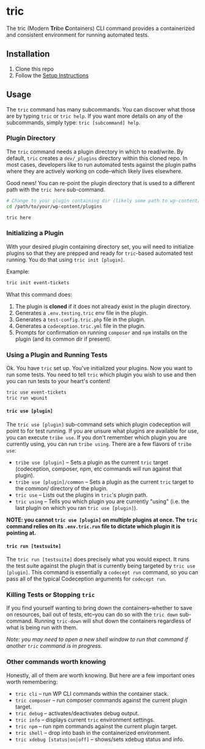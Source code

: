 # tric

The tric (Modern **Tri**be **C**ontainers) CLI command provides a containerized and consistent environment for running automated tests.

## Installation

1. Clone this repo
2. Follow the [Setup Instructions](docs/setup.md)

## Usage

The `tric` command has many subcommands. You can discover what those are by typing `tric` or `tric help`. If you want
more details on any of the subcommands, simply type: `tric [subcommand] help`.

### Plugin Directory

The `tric` command needs a plugin directory in which to read/write. By default, `tric` creates a `dev/_plugins` directory
within this cloned repo. In most cases, developers like to run automated tests against the plugin paths where they are
actively working on code–which likely lives elsewhere.

Good news! You can re-point the plugin directory that is used to a different path with the `tric here` sub-command.

```bash
# Change to your plugin containing dir (likely some path to wp-content/plugins)
cd /path/to/your/wp-content/plugins

tric here
```

### Initializing a Plugin

With your desired plugin containing directory set, you will need to initialize plugins so that they are prepped and ready
for `tric`-based automated test running. You do that using `tric init [plugin]`.

Example:

```bash
tric init event-tickets
```

What this command does:

1. The plugin is **cloned** if it does not already exist in the plugin directory.
2. Generates a `.env.testing.tric` env file in the plugin.
3. Generates a `test-config.tric.php` file in the plugin.
4. Generates a `codeception.tric.yml` file in the plugin.
5. Prompts for confirmation on running `composer` and `npm` installs on the plugin (and its common dir if present).

### Using a Plugin and Running Tests

Ok. You have `tric` set up. You've initialized your plugins. Now you want to run some tests. You need to tell `tric` which
plugin you wish to use and then you can run tests to your heart's content!

```bash
tric use event-tickets
tric run wpunit
```

#### `tric use [plugin]`

The `tric use [plugin]` sub-command sets which plugin codeception will point to for test running. If you are unsure what
plugins are available for use, you can execute `tribe use`. If you don't remember which plugin you are currently using,
you can run `tribe using`. There are a few flavors of `tribe use`:

* `tribe use [plugin]` – Sets a plugin as the current `tric` target (codeception, composer, npm, etc commands will run against that plugin).
* `tribe use [plugin]/common` – Sets a plugin as the current `tric` target to the common/ directory of the plugin.
* `tric use` – Lists out the plugins in `tric`'s plugin path.
* `tric using` – Tells you which plugin you are currently "using" (i.e. the last plugin on which you ran `tric use [plugin]`).

**NOTE: you cannot `tric use [plugin]` on multiple plugins at once. The `tric` command relies on its `.env.tric.run` file
to dictate which plugin it is pointing at.**

#### `tric run [testsuite]`

The `tric run [testsuite]` does precisely what you would expect. It runs the test suite against the plugin that is currently
being targeted by `tric use [plugin]`. This command is essentially a `codecept run` command, so you can pass all of the
typical Codeception arguments for `codecept run`.

### Killing Tests or Stopping `tric`

If you find yourself wanting to bring down the containers–whether to save on resources, bail out of tests, etc–you can
do so with the `tric down` sub-command. Running `tric-down` will shut down the containers regardless of what is being
run with them.

_Note: you may need to open a new shell window to run that command if another `tric` command is in progress._

### Other commands worth knowing

Honestly, all of them are worth knowing. But here are a few important ones worth remembering:

* `tric cli` – run WP CLI commands within the container stack.
* `tric composer` – run composer commands against the current plugin target.
* `tric debug` – activates/deactivates debug output.
* `tric info` – displays current `tric` environment settings.
* `tric npm` – run npm commands against the current plugin target.
* `tric shell` – drop into bash in the containerized environment.
* `tric xdebug [status|on|off]` – shows/sets xdebug status and info.
